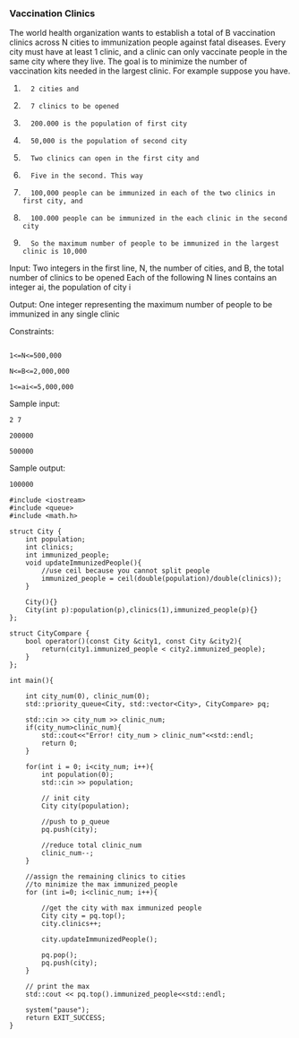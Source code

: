 ### Vaccination Clinics

The world health organization wants to establish a total of B vaccination clinics across N cities to immunization people against fatal diseases. Every city must have at least 1 clinic, and a clinic can only vaccinate people in the same city where they live. The goal is to minimize the number of vaccination kits needed in the largest clinic. For example suppose you have.

1.       2 cities and
2.       7 clinics to be opened
3.       200.000 is the population of first city
4.       50,000 is the population of second city
5.       Two clinics can open in the first city and
6.       Five in the second. This way
7.       100,000 people can be immunized in each of the two clinics in first city, and
8.       100.000 people can be immunized in the each clinic in the second city
9.       So the maximum number of people to be immunized in the largest clinic is 10,000

Input:
Two integers in the first line, N, the number of cities, and B, the total number of clinics to be opened
Each of the following N lines contains an integer ai, the population of city i

Output:
One integer representing the maximum number of people to be immunized in any single clinic

Constraints:
```

1<=N<=500,000

N<=B<=2,000,000

1<=ai<=5,000,000

```

Sample input:

```
2 7

200000

500000
```

Sample output:

```
100000
```


```
#include <iostream>
#include <queue>
#include <math.h> 

struct City {
	int population;
	int clinics;
	int immunized_people;
	void updateImmunizedPeople(){
		//use ceil because you cannot split people
		immunized_people = ceil(double(population)/double(clinics)); 
	}

	City(){}
	City(int p):population(p),clinics(1),immunized_people(p){}
};

struct CityCompare {
	bool operator()(const City &city1, const City &city2){
		return(city1.immunized_people < city2.immunized_people);
	}
};

int main(){

	int city_num(0), clinic_num(0);
	std::priority_queue<City, std::vector<City>, CityCompare> pq;

	std::cin >> city_num >> clinic_num;
	if(city_num>clinic_num){
		std::cout<<"Error! city_num > clinic_num"<<std::endl;
		return 0;
	}

	for(int i = 0; i<city_num; i++){
		int population(0);
		std::cin >> population;

		// init city
		City city(population);

		//push to p_queue
		pq.push(city);
		
		//reduce total clinic_num
		clinic_num--;
	}

	//assign the remaining clinics to cities
	//to minimize the max immunized_people
	for (int i=0; i<clinic_num; i++){

		//get the city with max immunized people 
		City city = pq.top();
		city.clinics++;

		city.updateImmunizedPeople();

		pq.pop();
		pq.push(city);
	}

	// print the max
	std::cout << pq.top().immunized_people<<std::endl;

	system("pause");
	return EXIT_SUCCESS;
}
```